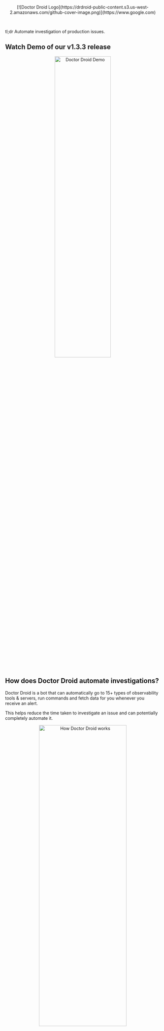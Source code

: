


<p align="center">
  [![Doctor Droid Logo](https://drdroid-public-content.s3.us-west-2.amazonaws.com/github-cover-image.png)](https://www.google.com)
</p>


<br>

tl;dr Automate investigation of production issues.

## Watch Demo of our v1.3.3 release
<p align="center">
  <a href="https://youtu.be/Uu3k-qQ3Pvw">
    <img src="https://drdroid-public-content.s3.us-west-2.amazonaws.com/automate-investigations-thumbnail-github.png" alt="Doctor Droid Demo" width="60%" height="50%">
  </a>
</p>

<br>

## How does Doctor Droid automate investigations?

Doctor Droid is a bot that can automatically go to 15+ types of observability tools & servers, run commands and fetch data for you whenever you receive an alert.

This helps reduce the time taken to investigate an issue and can potentially completely automate it.


<p align="center">
  <img src="https://drdroid-public-content.s3.us-west-2.amazonaws.com/doctor-droid-automation.png" alt="How Doctor Droid works" width="75%" height="50%">
</p>

<br>

## How to configure Investigations in Doctor Droid?

You can **create PlayBooks** to configure investigations. **PlayBooks are intelligent documents that are connected to every part of your stack** where you might need to look for monitoring -- you can fetch logs, metrics, query databases, run commands on remote servers, fetch container data and even define custom API calls.

<p align="center">
  <img src="https://drdroid-public-content.s3.us-west-2.amazonaws.com/sample-investigation-playbook.png" alt="How Doctor Droid works" width="75%" height="50%">
</p>


### Playground:
* The [sandbox](https://sandbox.drdroid.io/) has a few sample playbooks created.
* You can also check out the [#demo-alerts channel](https://join.slack.com/t/doctor-droid-demo/shared_invite/zt-2h6eap61w-Bmz76OEU6IykmDy673R1qQ) in community Slack workspace to see how automated replies are received for alerts.

## Getting Started

#### 1. [Documentation](https://docs.drdroid.io)

#### 2. Installation

Use this command to get started using Docker:
```
docker-compose -f deploy.docker-compose.yaml up -d
```
Looking for Helm chart or custom branch deployment? Read our installation doc [here](https://docs.drdroid.io/docs/installation).

#### 3. Learn more: Watch tutorials on our [YouTube](https://www.youtube.com/@DrDroidDev) channel

## Connect with us:
* Want to contribute? Read our [contribution guidelines](/CONTRIBUTION.md).

* For Feedback or Feature Requests: Share with us in Slack or Github issues.

* Bug Report? Create a [jam](https://jam.dev/) and share it with us on Github or Slack!

<center>

[Slack Community](https://join.slack.com/t/doctor-droid-demo/shared_invite/zt-2h6eap61w-Bmz76OEU6IykmDy673R1qQ)
| [Roadmap](/ROADMAP.md) | [Docs](https://docs.drdroid.io)
</center>
